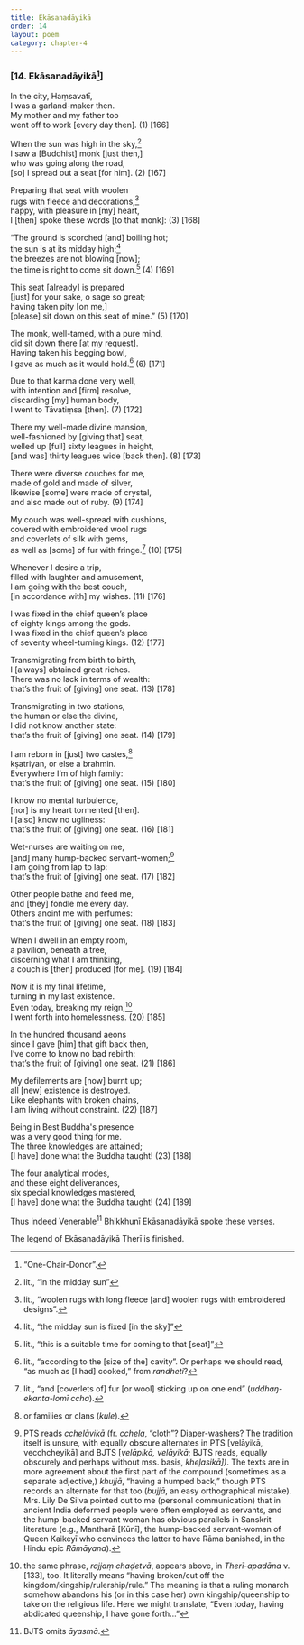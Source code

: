 ```yaml
---
title: Ekāsanadāyikā
order: 14
layout: poem
category: chapter-4
---
```


### \[14. Ekāsanadāyikā[^1]\]

In the city, Haṃsavatī,  
I was a garland-maker then.  
My mother and my father too  
went off to work \[every day then\]. (1) \[166\]

When the sun was high in the sky,[^2]  
I saw a \[Buddhist\] monk \[just then,\]  
who was going along the road,  
\[so\] I spread out a seat \[for him\]. (2) \[167\]

Preparing that seat with woolen  
rugs with fleece and decorations,[^3]  
happy, with pleasure in \[my\] heart,  
I \[then\] spoke these words \[to that monk\]: (3) \[168\]

“The ground is scorched \[and\] boiling hot;  
the sun is at its midday high;[^4]  
the breezes are not blowing \[now\];  
the time is right to come sit down.[^5] (4) \[169\]

This seat \[already\] is prepared  
\[just\] for your sake, o sage so great;  
having taken pity \[on me,\]  
\[please\] sit down on this seat of mine.” (5) \[170\]

The monk, well-tamed, with a pure mind,  
did sit down there \[at my request\].  
Having taken his begging bowl,  
I gave as much as it would hold.[^6] (6) \[171\]

Due to that karma done very well,  
with intention and \[firm\] resolve,  
discarding \[my\] human body,  
I went to Tāvatiṃsa \[then\]. (7) \[172\]

There my well-made divine mansion,  
well-fashioned by \[giving that\] seat,  
welled up \[full\] sixty leagues in height,  
\[and was\] thirty leagues wide \[back then\]. (8) \[173\]

There were diverse couches for me,  
made of gold and made of silver,  
likewise \[some\] were made of crystal,  
and also made out of ruby. (9) \[174\]

My couch was well-spread with cushions,  
covered with embroidered wool rugs  
and coverlets of silk with gems,  
as well as \[some\] of fur with fringe.[^7] (10) \[175\]

Whenever I desire a trip,  
filled with laughter and amusement,  
I am going with the best couch,  
\[in accordance with\] my wishes. (11) \[176\]

I was fixed in the chief queen’s place  
of eighty kings among the gods.  
I was fixed in the chief queen’s place  
of seventy wheel-turning kings. (12) \[177\]

Transmigrating from birth to birth,  
I \[always\] obtained great riches.  
There was no lack in terms of wealth:  
that’s the fruit of \[giving\] one seat. (13) \[178\]

Transmigrating in two stations,  
the human or else the divine,  
I did not know another state:  
that’s the fruit of \[giving\] one seat. (14) \[179\]

I am reborn in \[just\] two castes,[^8]  
kṣatriyan, or else a brahmin.  
Everywhere I’m of high family:  
that’s the fruit of \[giving\] one seat. (15) \[180\]

I know no mental turbulence,  
\[nor\] is my heart tormented \[then\].  
I \[also\] know no ugliness:  
that’s the fruit of \[giving\] one seat. (16) \[181\]

Wet-nurses are waiting on me,  
\[and\] many hump-backed servant-women;[^9]  
I am going from lap to lap:  
that’s the fruit of \[giving\] one seat. (17) \[182\]

Other people bathe and feed me,  
and \[they\] fondle me every day.  
Others anoint me with perfumes:  
that’s the fruit of \[giving\] one seat. (18) \[183\]

When I dwell in an empty room,  
a pavilion, beneath a tree,  
discerning what I am thinking,  
a couch is \[then\] produced \[for me\]. (19) \[184\]

Now it is my final lifetime,  
turning in my last existence.  
Even today, breaking my reign,[^10]  
I went forth into homelessness. (20) \[185\]

In the hundred thousand aeons  
since I gave \[him\] that gift back then,  
I’ve come to know no bad rebirth:  
that’s the fruit of \[giving\] one seat. (21) \[186\]

My defilements are \[now\] burnt up;  
all \[new\] existence is destroyed.  
Like elephants with broken chains,  
I am living without constraint. (22) \[187\]

Being in Best Buddha's presence  
was a very good thing for me.  
The three knowledges are attained;  
\[I have\] done what the Buddha taught! (23) \[188\]

The four analytical modes,  
and these eight deliverances,  
six special knowledges mastered,  
\[I have\] done what the Buddha taught! (24) \[189\]

Thus indeed Venerable[^11] Bhikkhunī Ekāsanadāyikā spoke these verses.

The legend of Ekāsanadāyikā Therī is finished.

[^1]: “One-Chair-Donor”.

[^2]: lit., “in the midday sun”

[^3]: lit., “woolen rugs with long fleece \[and\] woolen rugs with embroidered designs”.

[^4]: lit., “the midday sun is fixed \[in the sky\]”

[^5]: lit., “this is a suitable time for coming to that \[seat\]”

[^6]: lit., “according to the \[size of the\] cavity”. Or perhaps we should read, “as much as \[I had\] cooked,” from *randheti*?

[^7]: lit., “and \[coverlets of\] fur \[or wool\] sticking up on one end” (*uddhaŋ-ekanta-lomī <span class="diacritics" data-state="on">c</span><span class="no-diacritics" data-state="off">ch</span>a*).

[^8]: or families or clans (*kule*).

[^9]: PTS reads *<span class="diacritics" data-state="on">c</span><span class="no-diacritics" data-state="off">ch</span>elāvikā* (fr. *<span class="diacritics" data-state="on">c</span><span class="no-diacritics" data-state="off">ch</span>ela*, “cloth”? Diaper-washers? The tradition itself is unsure, with equally obscure alternates in PTS \[velāyikā, ve<span class="diacritics" data-state="on">c</span><span class="no-diacritics" data-state="off">ch</span>cheyikā\] and BJTS \[*velāpikā, velāyikā*; BJTS reads, equally obscurely and perhaps without mss. basis, *kheḷasikā\])*. The texts are in more agreement about the first part of the compound (sometimes as a separate adjective,) *khujjā*, “having a humped back,” though PTS records an alternate for that too (*bujjā*, an easy orthographical mistake). Mrs. Lily De Silva pointed out to me (personal communication) that in ancient India deformed people were often employed as servants, and the hump-backed servant woman has obvious parallels in Sanskrit literature (e.g., Mantharā \[Kūnī\], the hump-backed servant-woman of Queen Kaikeyī who convinces the latter to have Rāma banished, in the Hindu epic *Rāmāyana*).

[^10]: the same phrase, *rajjaṃ chaḍetvā*, appears above, in *Therī-apadāna* v. \[133\], too. It literally means “having broken/cut off the kingdom/kingship/rulership/rule.” The meaning is that a ruling monarch somehow abandons his (or in this case her) own kingship/queenship to take on the religious life. Here we might translate, “Even today, having abdicated queenship, I have gone forth…”

[^11]: BJTS omits *āyasmā*.
